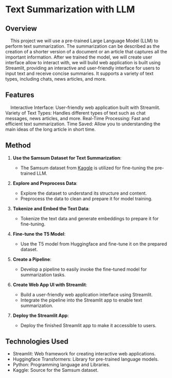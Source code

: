 # Text Summarization with LLM
## Overview
&nbsp;&nbsp;&nbsp;&nbsp;This project we will use a pre-trained Large Language Model (LLM) to perform text summarization.
The summarization can be described as the creation of a shorter version of a document or an article that captures all the important information. After we trained the model, we will create user interface allow to
interact with, we will build web application is built using Streamlit, providing an interactive and user-friendly interface for users to input text and receive concise summaries. It supports a variety of text types, including chats, news articles, and more.

## Features
&nbsp;&nbsp;&nbsp;&nbsp;Interactive Interface: User-friendly web application built with Streamlit.
Variety of Text Types: Handles different types of text such as chat messages, news articles, and more.
Real-Time Processing: Fast and efficient text summarization.
Time Saved: Allow you to understanding the main ideas of the long article in short time.

## Method

1. **Use the Samsum Dataset for Text Summarization**:
   - The Samsum dataset from [Kaggle](https://www.kaggle.com/datasets/nileshmalode1/samsum-dataset-text-summarization) is utilized for fine-tuning the pre-trained LLM.

2. **Explore and Preprocess Data**:
   - Explore the dataset to understand its structure and content.
   - Preprocess the data to clean and prepare it for model training.

3. **Tokenize and Embed the Text Data**:
   - Tokenize the text data and generate embeddings to prepare it for fine-tuning.

4. **Fine-tune the T5 Model**:
   - Use the T5 model from Huggingface and fine-tune it on the prepared dataset.

5. **Create a Pipeline**:
   - Develop a pipeline to easily invoke the fine-tuned model for summarization tasks.

6. **Create Web App UI with Streamlit**:
   - Build a user-friendly web application interface using Streamlit.
   - Integrate the pipeline into the Streamlit app to enable text summarization.

7. **Deploy the Streamlit App**:
   - Deploy the finished Streamlit app to make it accessible to users.

## Technologies Used
   - Streamlit: Web framework for creating interactive web applications.
   - Huggingface Transformers: Library for pre-trained language models.
   - Python: Programming language and Libraries.
   - Kaggle: Source for the Samsum dataset.
